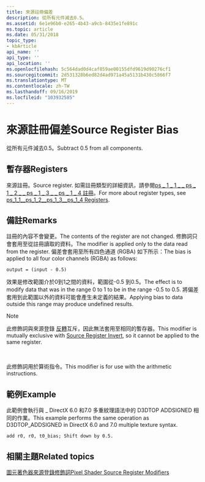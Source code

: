 ```yaml
---
title: 來源註冊偏差
description: 從所有元件減去0.5。
ms.assetid: 6e1e96b0-e265-4b43-a9cb-8435e1fe891c
ms.topic: article
ms.date: 05/31/2018
topic_type:
- kbArticle
api_name: ''
api_type: ''
api_location: ''
ms.openlocfilehash: 5c564dad0d4caf859ae00155dfd9619d90276cf1
ms.sourcegitcommit: 2d531328b6ed82d4ad971a45a5131b430c5866f7
ms.translationtype: MT
ms.contentlocale: zh-TW
ms.lasthandoff: 09/16/2019
ms.locfileid: "103932585"
---
```

# <a name="source-register-bias"></a><span data-ttu-id="e7d6a-103">來源註冊偏差</span><span class="sxs-lookup"><span data-stu-id="e7d6a-103">Source Register Bias</span></span>

<span data-ttu-id="e7d6a-104">從所有元件減去0.5。</span><span class="sxs-lookup"><span data-stu-id="e7d6a-104">Subtract 0.5 from all components.</span></span>

## <a name="registers"></a><span data-ttu-id="e7d6a-105">暫存器</span><span class="sxs-lookup"><span data-stu-id="e7d6a-105">Registers</span></span>

<span data-ttu-id="e7d6a-106">來源註冊。</span><span class="sxs-lookup"><span data-stu-id="e7d6a-106">Source register.</span></span> <span data-ttu-id="e7d6a-107">如需註冊類型的詳細資訊，請參閱[ps \_ 1 \_ 1 \_ \_ ps \_ 1 \_ 2 \_ \_ ps \_ 1 \_ 3 \_ \_ ps \_ 1 \_ 4 註冊](dx9-graphics-reference-asm-ps-registers-ps-1-x.md)。</span><span class="sxs-lookup"><span data-stu-id="e7d6a-107">For more about register types, see [ps\_1\_1\_\_ps\_1\_2\_\_ps\_1\_3\_\_ps\_1\_4 Registers](dx9-graphics-reference-asm-ps-registers-ps-1-x.md).</span></span>

## <a name="remarks"></a><span data-ttu-id="e7d6a-108">備註</span><span class="sxs-lookup"><span data-stu-id="e7d6a-108">Remarks</span></span>

<span data-ttu-id="e7d6a-109">註冊的內容不會變更。</span><span class="sxs-lookup"><span data-stu-id="e7d6a-109">The contents of the register are not changed.</span></span> <span data-ttu-id="e7d6a-110">修飾詞只會套用至從註冊讀取的資料。</span><span class="sxs-lookup"><span data-stu-id="e7d6a-110">The modifier is applied only to the data read from the register.</span></span> <span data-ttu-id="e7d6a-111">偏差會套用至所有四色通道 (RGBA) 如下所示：</span><span class="sxs-lookup"><span data-stu-id="e7d6a-111">The bias is applied to all four color channels (RGBA) as follows:</span></span>


```
output = (input - 0.5)
```



<span data-ttu-id="e7d6a-112">效果是修改範圍介於0到1之間的資料，範圍從-0.5 到0.5。</span><span class="sxs-lookup"><span data-stu-id="e7d6a-112">The effect is to modify data that was in the range 0 to 1 to be in the range -0.5 to 0.5.</span></span> <span data-ttu-id="e7d6a-113">將偏差套用到此範圍以外的資料可能會產生未定義的結果。</span><span class="sxs-lookup"><span data-stu-id="e7d6a-113">Applying bias to data outside this range may produce undefined results.</span></span>

> [!Note]  
> <span data-ttu-id="e7d6a-114">此修飾詞與來源登錄 [反轉](dx9-graphics-reference-asm-ps-registers-modifiers-invert.md)互斥，因此無法套用至相同的暫存器。</span><span class="sxs-lookup"><span data-stu-id="e7d6a-114">This modifier is mutually exclusive with [Source Register Invert](dx9-graphics-reference-asm-ps-registers-modifiers-invert.md), so it cannot be applied to the same register.</span></span>

 

<span data-ttu-id="e7d6a-115">此修飾詞用於算術指令。</span><span class="sxs-lookup"><span data-stu-id="e7d6a-115">This modifier is for use with the arithmetic instructions.</span></span>

## <a name="example"></a><span data-ttu-id="e7d6a-116">範例</span><span class="sxs-lookup"><span data-stu-id="e7d6a-116">Example</span></span>

<span data-ttu-id="e7d6a-117">此範例會執行與 \_ DirectX 6.0 和7.0 多重紋理語法中的 D3DTOP ADDSIGNED 相同的作業。</span><span class="sxs-lookup"><span data-stu-id="e7d6a-117">This example performs the same operation as D3DTOP\_ADDSIGNED in DirectX 6.0 and 7.0 multiple texture syntax.</span></span>


```
add r0, r0, t0_bias; Shift down by 0.5.
```



## <a name="related-topics"></a><span data-ttu-id="e7d6a-118">相關主題</span><span class="sxs-lookup"><span data-stu-id="e7d6a-118">Related topics</span></span>

<dl> <dt>

[<span data-ttu-id="e7d6a-119">圖元著色器來源登錄修飾詞</span><span class="sxs-lookup"><span data-stu-id="e7d6a-119">Pixel Shader Source Register Modifiers</span></span>](dx9-graphics-reference-asm-ps-registers-modifiers-source.md)
</dt> </dl>

 

 




